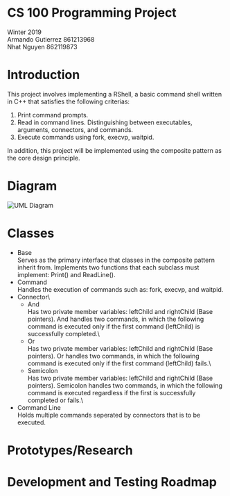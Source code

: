 # CS 100 Programming Project
Winter 2019\
Armando Gutierrez 861213968\
Nhat Nguyen 862119873

# Introduction
This project involves implementing a RShell, a basic command shell written in C++ that satisfies the following criterias: 
1. Print command prompts.
2. Read in command lines. Distinguishing between executables, arguments, connectors, and commands.
3. Execute commands using fork, execvp, waitpid.

In addition, this project will be implemented using the composite pattern as the core design principle.

# Diagram
![UML Diagram](https://github.com/cs100/assignment-cs_100_aa_assignment_1/blob/master/Images/Assignment_1_UML.jpeg?raw=true)

# Classes
* Base\
Serves as the primary interface that classes in the composite pattern inherit from. Implements two functions that each subclass must implement: Print() and ReadLine().
* Command\
Handles the execution of commands such as: fork, execvp, and waitpid.
* Connector\
  * And\
    Has two private member variables: leftChild and rightChild (Base pointers). And handles two commands, in which the following command is executed only if the first command (leftChild) is successfully completed.\
  * Or\
    Has two private member variables: leftChild and rightChild (Base pointers). Or handles two commands, in which the following command is executed only if the first command (leftChild) fails.\
  * Semicolon\
    Has two private member variables: leftChild and rightChild (Base pointers). Semicolon handles two commands, in which the following command is executed regardless if the first is successfully completed or fails.\
* Command Line\
Holds multiple commands seperated by connectors that is to be executed.
# Prototypes/Research

# Development and Testing Roadmap
